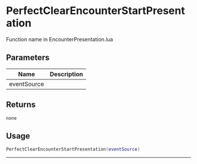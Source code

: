 # PerfectClearEncounterStartPresentation

Function name in EncounterPresentation.lua

## Parameters

| Name        | Description |
| ----------- | ----------- |
| eventSource |             |

## Returns

`none`

## Usage

```lua
PerfectClearEncounterStartPresentation(eventSource)
```

---
